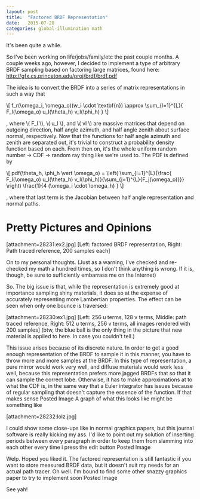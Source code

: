 ```yaml
---
layout: post
title:  "Factored BRDF Representation"
date:   2015-07-20
categories: global-illumination math
---
```

It's been quite a while.

So I've been working on life/jobs/family/etc the past couple months. A couple weeks ago, however, I decided to implement a type of arbitrary BRDF sampling based on factoring large matrices, found here: http://gfx.cs.princeton.edu/proj/brdf/brdf.pdf

The idea is to convert the BRDF into a series of matrix representations in such a way that

\\[ f_r(\omega_i, \omega_o)(w_i \cdot \textbf{n}) \approx
	\sum_{l=1}^{L}{ F_l(\omega_o) u_l(\theta_h) v_l(\phi_h) } \\]

, where \\( F_l \\), \\( u_l \\), and \\( vl \\) are massive matrices that depend on outgoing direction, half angle azimuth, and half angle zenith about surface normal, respectively. Now that the functions for half angle azimuth and zenith are separated out, it's trivial to construct a probability density function based on each. From then on, it's the whole uniform random number -> CDF -> random ray thing like we're used to. The PDF is defined by

\\[
	pdf(\theta_h, \phi_h \vert \omega_o) =
	\left( 
		\sum_{l=1}^{L}{\frac{ F_l(\omega_o) u_l(\theta_h) v_l(\phi_h)}{\sum_{j=1}^{L}{F_j(\omega_o)}}}
	\right)
	\frac{1}{4 (\omega_i \cdot \omega_h) }
\\]

, where that last term is the Jacobian between half angle representation and normal paths.

Pretty Pictures and Opinions
===

[attachment=28231:ex2.jpg]
[Left: factored BRDF representation, Right: Path traced reference, 200 samples each]

On to my personal thoughts. (Just as a warning, I've checked and re-checked my math a hundred times, so I don't think anything is wrong. If it is, though, be sure to sufficiently embarrass me on the Internet)

So. The big issue is that, while the representation is extremely good at importance sampling shiny materials, it does so at the expense of accurately representing more Lambertian properties. The effect can be seen when only one bounce is traversed:

[attachment=28230:ex1.jpg]
[Left: 256 u terms, 128 v terms, Middle: path traced reference, Right: 512 u terms, 256 v terms, all images rendered with 200 samples]
(btw, the blue ball is the only thing in the picture that new material is applied to here. In case you couldn't tell.)

This issue arises because of its discrete nature. In order to get a good enough representation of the BRDF to sample it in this manner, you have to throw more and more samples at the BRDF. In this type of representation, a pure mirror would work very well, and diffuse materials would work less well, because this representation prefers more jagged BRDFs that so that it can sample the correct lobe. Otherwise, it has to make approximations at to what the CDF is, in the same way that a Euler integrator has issues because of regular sampling that doesn't capture the essence of the function. If that makes sense Posted Image A graph of what this looks like might be something like

[attachment=28232:lolz.jpg]

I could show some close-ups like in normal graphics papers, but this journal software is really kicking my ass. I'd like to point out my solution of inserting periods between every paragraph in order to keep them from slamming into each other every time i press the edit button Posted Image

Welp. Hoped you liked it. The factored representation is still fantastic if you want to store measured BRDF data, but it doesn't suit my needs for an actual path tracer. Oh well. I'm bound to find some other snazzy graphics paper to try to implement soon Posted Image

See yah!